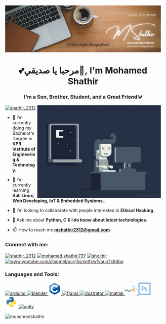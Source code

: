 ![MasterHead](https://github.com/MohamedShathir/MohamedShathir/blob/main/Banner.png)
<h1 align="center">💕مرحبا يا صديقي👋, I'm Mohamed Shathir</h1>
<h3 align="center">I'm a Son, Brother, Student, and a Great Friend!💕</h3>
<img align="right" alt="Coding" width="400" src="TypingGif.gif">

<p align="left"> <a href="https://twitter.com/shathir_2312" target="blank"><img src="https://img.shields.io/twitter/follow/shathir_2312?logo=twitter&style=for-the-badge" alt="shathir_2312" /></a> </p>

- 🔭 I’m currently doing my Bachelor's Degree in **KPR Institute of Engineering & Technology.**

- 🌱 I’m currently learning **Kali Linux, Web Developing, IoT & Embedded Systems..**

- 👯 I’m looking to collaborate with people interested in **Ethical Hacking.**

- 💬 Ask me about **Python, C & I do know about latest technologies.**

- 📫 How to reach me **mshathir2312@gmail.com**

<h3 align="left">Connect with me:</h3>
<p align="left">
<a href="https://twitter.com/shathir_2312" target="blank"><img align="center" src="https://raw.githubusercontent.com/rahuldkjain/github-profile-readme-generator/master/src/images/icons/Social/twitter.svg" alt="shathir_2312" height="30" width="40" /></a>
<a href="https://fb.com/mohamed.shathir.737" target="blank"><img align="center" src="https://raw.githubusercontent.com/rahuldkjain/github-profile-readme-generator/master/src/images/icons/Social/facebook.svg" alt="mohamed.shathir.737" height="30" width="40" /></a>
<a href="https://instagram.com/shx.thir" target="blank"><img align="center" src="https://raw.githubusercontent.com/rahuldkjain/github-profile-readme-generator/master/src/images/icons/Social/instagram.svg" alt="shx.thir" height="30" width="40" /></a>
<a href="https://www.youtube.com/channel/UCrjL5sMPTFxWFVAUo7S94BQ" target="blank"><img align="center" src="https://raw.githubusercontent.com/rahuldkjain/github-profile-readme-generator/master/src/images/icons/Social/youtube.svg" alt="www.youtube.com/channel/ucrjl5smptfxwfvauo7s94bq" height="30" width="40" /></a>
</p>

<h3 align="left">Languages and Tools:</h3>
<p align="left"> <a href="https://www.arduino.cc/" target="_blank" rel="noreferrer"> <img src="https://cdn.worldvectorlogo.com/logos/arduino-1.svg" alt="arduino" width="40" height="40"/> </a> <a href="https://www.blender.org/" target="_blank" rel="noreferrer"> <img src="https://download.blender.org/branding/community/blender_community_badge_white.svg" alt="blender" width="40" height="40"/> </a> <a href="https://www.cprogramming.com/" target="_blank" rel="noreferrer"> <img src="https://raw.githubusercontent.com/devicons/devicon/master/icons/c/c-original.svg" alt="c" width="40" height="40"/> </a> <a href="https://www.figma.com/" target="_blank" rel="noreferrer"> <img src="https://www.vectorlogo.zone/logos/figma/figma-icon.svg" alt="figma" width="40" height="40"/> </a> <a href="https://www.adobe.com/in/products/illustrator.html" target="_blank" rel="noreferrer"> <img src="https://www.vectorlogo.zone/logos/adobe_illustrator/adobe_illustrator-icon.svg" alt="illustrator" width="40" height="40"/> </a> <a href="https://www.mathworks.com/" target="_blank" rel="noreferrer"> <img src="https://upload.wikimedia.org/wikipedia/commons/2/21/Matlab_Logo.png" alt="matlab" width="40" height="40"/> </a> <a href="https://www.mysql.com/" target="_blank" rel="noreferrer"> <img src="https://raw.githubusercontent.com/devicons/devicon/master/icons/mysql/mysql-original-wordmark.svg" alt="mysql" width="40" height="40"/> </a> <a href="https://www.photoshop.com/en" target="_blank" rel="noreferrer"> <img src="https://raw.githubusercontent.com/devicons/devicon/master/icons/photoshop/photoshop-line.svg" alt="photoshop" width="40" height="40"/> </a> <a href="https://www.python.org" target="_blank" rel="noreferrer"> <img src="https://raw.githubusercontent.com/devicons/devicon/master/icons/python/python-original.svg" alt="python" width="40" height="40"/> </a> <a href="https://unity.com/" target="_blank" rel="noreferrer"> <img src="https://www.vectorlogo.zone/logos/unity3d/unity3d-icon.svg" alt="unity" width="40" height="40"/> </a> </p>

<p><img align="center" src="https://github-readme-streak-stats.herokuapp.com/?user=mohamedshathir&" alt="mohamedshathir" /></p>
